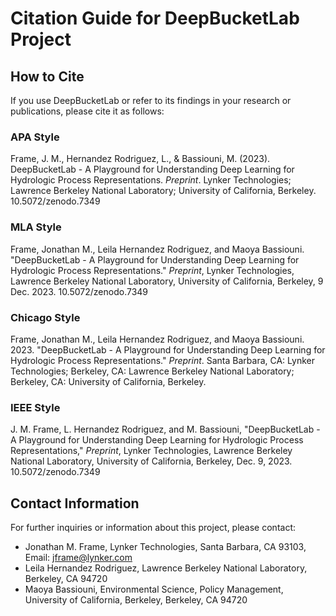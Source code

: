 # Citation Guide for DeepBucketLab Project

## How to Cite
If you use DeepBucketLab or refer to its findings in your research or publications, please cite it as follows:

### APA Style
Frame, J. M., Hernandez Rodriguez, L., & Bassiouni, M. (2023). DeepBucketLab - A Playground for Understanding Deep Learning for Hydrologic Process Representations. *Preprint*. Lynker Technologies; Lawrence Berkeley National Laboratory; University of California, Berkeley. 10.5072/zenodo.7349

### MLA Style
Frame, Jonathan M., Leila Hernandez Rodriguez, and Maoya Bassiouni. "DeepBucketLab - A Playground for Understanding Deep Learning for Hydrologic Process Representations." *Preprint*, Lynker Technologies, Lawrence Berkeley National Laboratory, University of California, Berkeley, 9 Dec. 2023. 10.5072/zenodo.7349

### Chicago Style
Frame, Jonathan M., Leila Hernandez Rodriguez, and Maoya Bassiouni. 2023. "DeepBucketLab - A Playground for Understanding Deep Learning for Hydrologic Process Representations." *Preprint*. Santa Barbara, CA: Lynker Technologies; Berkeley, CA: Lawrence Berkeley National Laboratory; Berkeley, CA: University of California, Berkeley.

### IEEE Style
J. M. Frame, L. Hernandez Rodriguez, and M. Bassiouni, "DeepBucketLab - A Playground for Understanding Deep Learning for Hydrologic Process Representations," *Preprint*, Lynker Technologies, Lawrence Berkeley National Laboratory, University of California, Berkeley, Dec. 9, 2023. 10.5072/zenodo.7349

## Contact Information
For further inquiries or information about this project, please contact:

- Jonathan M. Frame, Lynker Technologies, Santa Barbara, CA 93103, Email: jframe@lynker.com
- Leila Hernandez Rodriguez, Lawrence Berkeley National Laboratory, Berkeley, CA 94720
- Maoya Bassiouni, Environmental Science, Policy Management, University of California, Berkeley, Berkeley, CA 94720
